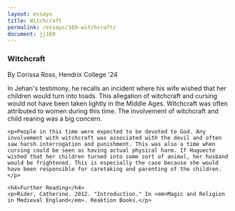 ```yaml
---
layout: essays
title: Witchcraft
permalink: /essays/169-witchcraft/
document: jj169
---
```


<div id="witchcraft" class="essay">
  <h3 class="essay-title">Witchcraft</h3>
  <div class="essay-author">By Corissa Ross, Hendrix College '24</div>
  <div class="essay-content">
    <p>In Jehan's testimony, he recalls an incident where his wife wished that her children would turn into toads. This allegation of witchcraft and cursing would not have been taken lightly in the Middle Ages. Witchcraft was often attributed to women during this time. The involvement of witchcraft and child rearing was a big concern.</p>
    
    <p>People in this time were expected to be devoted to God. Any involvement with witchcraft was associated with the devil and often saw harsh interrogation and punishment. This was also a time when cursing could be seen as having actual physical harm. If Huguecte wished that her children turned into some sort of animal, her husband would be frightened. This is especially the case because she would have been responsible for caretaking and parenting of the children.</p>
    
    <h4>Further Reading</h4>
    <p>Rider, Catherine. 2012. "Introduction." In <em>Magic and Religion in Medieval England</em>. Reaktion Books.</p>
  </div>
</div>
</div>